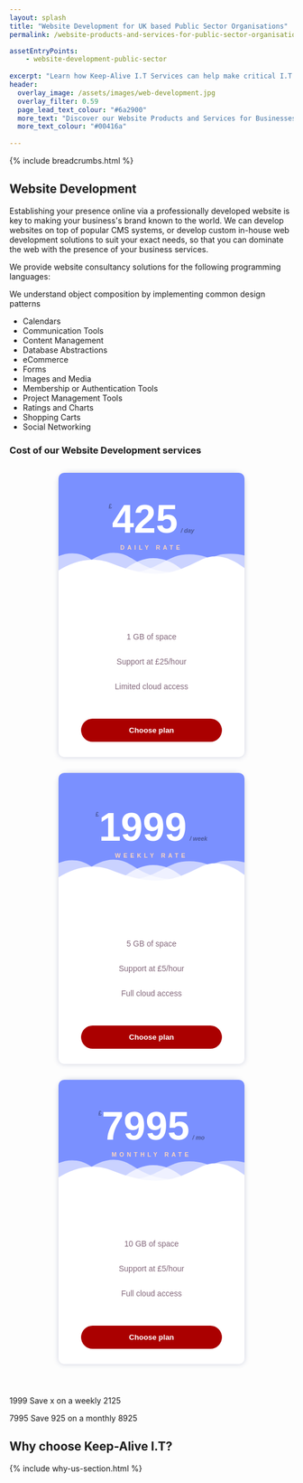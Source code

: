```yaml
---
layout: splash
title: "Website Development for UK based Public Sector Organisations"
permalink: /website-products-and-services-for-public-sector-organisations/website-development

assetEntryPoints:
    - website-development-public-sector
    
excerpt: "Learn how Keep-Alive I.T Services can help make critical I.T Software decisions and develop bespoke Software solutions for your business."
header:
  overlay_image: /assets/images/web-development.jpg
  overlay_filter: 0.59 
  page_lead_text_colour: "#6a2900"
  more_text: "Discover our Website Products and Services for Businesses"
  more_text_colour: "#00416a"
    
---
```


{% include breadcrumbs.html %}

## <i class="fas fa-globe page-title-icon" aria-hidden="true"></i> Website Development

Establishing your presence online via a professionally developed website is key to making your business's brand known to the world. We can develop websites on top of popular CMS systems, or develop custom in-house web development solutions to suit your exact needs, so that you can dominate the web with the presence of your business services.


We provide website consultancy solutions for the following programming languages:

We understand object composition by implementing common design patterns

- Calendars
- Communication Tools
- Content Management
- Database Abstractions
- eCommerce
- Forms
- Images and Media
- Membership or Authentication Tools
- Project Management Tools
- Ratings and Charts
- Shopping Carts
- Social Networking


### Cost of our Website Development services

<div class="pricing pricing--palden">
                <div class="pricing__item">
                    <div class="pricing__deco">
                        <svg class="pricing__deco-img" version="1.1" id="Layer_1" preserveAspectRatio="none" xmlns="http://www.w3.org/2000/svg" xmlns:xlink="http://www.w3.org/1999/xlink" x="0px" y="0px" width="300px" height="100px" viewBox="0 0 300 100" enable-background="new 0 0 300 100" xml:space="preserve">
                            <path class="deco-layer deco-layer--1" opacity="0.6" fill="#FFFFFF" d="M30.913,43.944c0,0,42.911-34.464,87.51-14.191c77.31,35.14,113.304-1.952,146.638-4.729
	c48.654-4.056,69.94,16.218,69.94,16.218v54.396H30.913V43.944z"></path>
                            <path class="deco-layer deco-layer--2" opacity="0.6" fill="#FFFFFF" d="M-35.667,44.628c0,0,42.91-34.463,87.51-14.191c77.31,35.141,113.304-1.952,146.639-4.729
	c48.653-4.055,69.939,16.218,69.939,16.218v54.396H-35.667V44.628z"></path>
                            <path class="deco-layer deco-layer--3" opacity="0.7" fill="#FFFFFF" d="M43.415,98.342c0,0,48.283-68.927,109.133-68.927c65.886,0,97.983,67.914,97.983,67.914v3.716
	H42.401L43.415,98.342z"></path>
                            <path class="deco-layer deco-layer--4" fill="#FFFFFF" d="M-34.667,62.998c0,0,56-45.667,120.316-27.839C167.484,57.842,197,41.332,232.286,30.428
	c53.07-16.399,104.047,36.903,104.047,36.903l1.333,36.667l-372-2.954L-34.667,62.998z"></path>
                        </svg>
                        <div class="pricing__price"><span class="pricing__currency">£</span>425<span class="pricing__period">/ day</span></div>
                        <h3 class="pricing__title">Daily rate</h3>
                    </div>
                    <ul class="pricing__feature-list">
                        <li class="pricing__feature">1 GB of space</li>
                        <li class="pricing__feature">Support at £25/hour</li>
                        <li class="pricing__feature">Limited cloud access</li>
                    </ul>
                    <button class="pricing__action">Choose plan</button>
                </div>
                <div class="pricing__item pricing__item--featured">
                    <div class="pricing__deco">
                        <svg class="pricing__deco-img" version="1.1" id="Layer_1" preserveAspectRatio="none" xmlns="http://www.w3.org/2000/svg" xmlns:xlink="http://www.w3.org/1999/xlink" x="0px" y="0px" width="300px" height="100px" viewBox="0 0 300 100" enable-background="new 0 0 300 100" xml:space="preserve">
                            <path class="deco-layer deco-layer--1" opacity="0.6" fill="#FFFFFF" d="M30.913,43.944c0,0,42.911-34.464,87.51-14.191c77.31,35.14,113.304-1.952,146.638-4.729
	c48.654-4.056,69.94,16.218,69.94,16.218v54.396H30.913V43.944z"></path>
                            <path class="deco-layer deco-layer--2" opacity="0.6" fill="#FFFFFF" d="M-35.667,44.628c0,0,42.91-34.463,87.51-14.191c77.31,35.141,113.304-1.952,146.639-4.729
	c48.653-4.055,69.939,16.218,69.939,16.218v54.396H-35.667V44.628z"></path>
                            <path class="deco-layer deco-layer--3" opacity="0.7" fill="#FFFFFF" d="M43.415,98.342c0,0,48.283-68.927,109.133-68.927c65.886,0,97.983,67.914,97.983,67.914v3.716
	H42.401L43.415,98.342z"></path>
                            <path class="deco-layer deco-layer--4" fill="#FFFFFF" d="M-34.667,62.998c0,0,56-45.667,120.316-27.839C167.484,57.842,197,41.332,232.286,30.428
	c53.07-16.399,104.047,36.903,104.047,36.903l1.333,36.667l-372-2.954L-34.667,62.998z"></path>
                        </svg>
                        <div class="pricing__price"><span class="pricing__currency">£</span>1999<span class="pricing__period">/ week</span></div>
                        <h3 class="pricing__title">Weekly Rate</h3>
                    </div>
                    <ul class="pricing__feature-list">
                        <li class="pricing__feature">5 GB of space</li>
                        <li class="pricing__feature">Support at £5/hour</li>
                        <li class="pricing__feature">Full cloud access</li>
                    </ul>
                    <button class="pricing__action">Choose plan</button>
                </div>
                <div class="pricing__item">
                    <div class="pricing__deco">
                        <svg class="pricing__deco-img" version="1.1" id="Layer_1" preserveAspectRatio="none" xmlns="http://www.w3.org/2000/svg" xmlns:xlink="http://www.w3.org/1999/xlink" x="0px" y="0px" width="300px" height="100px" viewBox="0 0 300 100" enable-background="new 0 0 300 100" xml:space="preserve">
                            <path class="deco-layer deco-layer--1" opacity="0.6" fill="#FFFFFF" d="M30.913,43.944c0,0,42.911-34.464,87.51-14.191c77.31,35.14,113.304-1.952,146.638-4.729
	c48.654-4.056,69.94,16.218,69.94,16.218v54.396H30.913V43.944z"></path>
                            <path class="deco-layer deco-layer--2" opacity="0.6" fill="#FFFFFF" d="M-35.667,44.628c0,0,42.91-34.463,87.51-14.191c77.31,35.141,113.304-1.952,146.639-4.729
	c48.653-4.055,69.939,16.218,69.939,16.218v54.396H-35.667V44.628z"></path>
                            <path class="deco-layer deco-layer--3" opacity="0.7" fill="#FFFFFF" d="M43.415,98.342c0,0,48.283-68.927,109.133-68.927c65.886,0,97.983,67.914,97.983,67.914v3.716
	H42.401L43.415,98.342z"></path>
                            <path class="deco-layer deco-layer--4" fill="#FFFFFF" d="M-34.667,62.998c0,0,56-45.667,120.316-27.839C167.484,57.842,197,41.332,232.286,30.428
	c53.07-16.399,104.047,36.903,104.047,36.903l1.333,36.667l-372-2.954L-34.667,62.998z"></path>
                        </svg>
                        <div class="pricing__price"><span class="pricing__currency">£</span>7995<span class="pricing__period">/ mo</span></div>
                        <h3 class="pricing__title">Monthly Rate</h3>
                    </div>
                    <ul class="pricing__feature-list">
                        <li class="pricing__feature">10 GB of space</li>
                        <li class="pricing__feature">Support at £5/hour</li>
                        <li class="pricing__feature">Full cloud access</li>
                    </ul>
                    <button class="pricing__action">Choose plan</button>
                </div>
            </div>
            
            
<style>
.pricing{display:-webkit-flex;display:flex;-webkit-flex-wrap:wrap;flex-wrap:wrap;-webkit-justify-content:center;justify-content:center;width:100%;margin:0 auto 3em;}
.pricing__item{position:relative;display:-webkit-flex;display:flex;-webkit-flex-direction:column;flex-direction:column;-webkit-align-items:stretch;align-items:stretch;text-align:center;-webkit-flex:0 1 330px;flex:0 1 330px;}
.pricing__feature-list{text-align:left;}
.pricing__action{color:inherit;border:none;background:none;}
.pricing__action:focus{outline:none;}
.pricing--palden .pricing__item{font-family:"Nunito", sans-serif;cursor:default;color:#84697c;background:#fff;box-shadow:0 0 10px rgba(46, 59, 125, 0.23);border-radius:20px 20px 10px 10px;margin:1em;}
@media screen and (min-width: 66.250em){
.pricing--palden .pricing__item{margin:1em -0.5em;}
.pricing--palden .pricing__item--featured{margin:0;z-index:10;box-shadow:0 0 20px rgba(46, 59, 125, 0.23);}
}
.pricing--palden .pricing__deco{border-radius:10px 10px 0 0;background:#7a90ff;padding:4em 0 9em;position:relative;}
.pricing--palden .pricing__deco-img{position:absolute;bottom:0;left:0;width:100%;height:160px;}
.pricing--palden .pricing__item--featured .pricing__deco{padding:5em 0 8.885em 0;}
.pricing--palden .pricing__title{font-size:0.75em;margin:0;text-transform:uppercase;letter-spacing:5px;color:#ffd5bd;}
.pricing--palden .deco-layer{-webkit-transition:-webkit-transform 0.5s;transition:transform 0.5s;}
.pricing--palden .pricing__item:hover .deco-layer--1{-webkit-transform:translate3d(15px,0,0);transform:translate3d(15px,0,0);}
.pricing--palden .pricing__item:hover .deco-layer--2{-webkit-transform:translate3d(-15px,0,0);transform:translate3d(-15px,0,0);}
.pricing--palden .pricing__price{font-size:5em;font-weight:bold;padding:0;color:#fff;margin:0 0 0.25em 0;line-height:0.75;}
.pricing--palden .pricing__currency{font-size:0.15em;vertical-align:top;color:rgba(0,0,0,0.4);}
.pricing--palden .pricing__period{font-size:0.15em;padding:0 0 0 0.5em;color:rgba(0,0,0,0.4);font-style:italic;}
.pricing--palden .pricing__feature-list{margin:0;padding:0.25em 0 2.5em;list-style:none;text-align:center;}
.pricing--palden .pricing__feature{padding:1em 0;}
.pricing--palden .pricing__action{font-weight:bold;margin:auto 3em 2em 3em;padding:1em 2em;color:#fff;border-radius:30px;background:#aa0000;-webkit-transition:background-color 0.3s;transition:background-color 0.3s;}
.pricing--palden .pricing__action:hover,.pricing--palden .pricing__action:focus{background-color:#f38747;}
/*! CSS Used fontfaces */
@font-face{font-family:'Nunito';font-style:normal;font-weight:300;src:local('Nunito Light'), local('Nunito-Light'), url(https://fonts.gstatic.com/s/nunito/v12/XRXW3I6Li01BKofAnsSUbOvIWzgPDEtj.woff2) format('woff2');unicode-range:U+0460-052F, U+1C80-1C88, U+20B4, U+2DE0-2DFF, U+A640-A69F, U+FE2E-FE2F;}
@font-face{font-family:'Nunito';font-style:normal;font-weight:300;src:local('Nunito Light'), local('Nunito-Light'), url(https://fonts.gstatic.com/s/nunito/v12/XRXW3I6Li01BKofAnsSUZevIWzgPDEtj.woff2) format('woff2');unicode-range:U+0400-045F, U+0490-0491, U+04B0-04B1, U+2116;}
@font-face{font-family:'Nunito';font-style:normal;font-weight:300;src:local('Nunito Light'), local('Nunito-Light'), url(https://fonts.gstatic.com/s/nunito/v12/XRXW3I6Li01BKofAnsSUbuvIWzgPDEtj.woff2) format('woff2');unicode-range:U+0102-0103, U+0110-0111, U+1EA0-1EF9, U+20AB;}
@font-face{font-family:'Nunito';font-style:normal;font-weight:300;src:local('Nunito Light'), local('Nunito-Light'), url(https://fonts.gstatic.com/s/nunito/v12/XRXW3I6Li01BKofAnsSUb-vIWzgPDEtj.woff2) format('woff2');unicode-range:U+0100-024F, U+0259, U+1E00-1EFF, U+2020, U+20A0-20AB, U+20AD-20CF, U+2113, U+2C60-2C7F, U+A720-A7FF;}
@font-face{font-family:'Nunito';font-style:normal;font-weight:300;src:local('Nunito Light'), local('Nunito-Light'), url(https://fonts.gstatic.com/s/nunito/v12/XRXW3I6Li01BKofAnsSUYevIWzgPDA.woff2) format('woff2');unicode-range:U+0000-00FF, U+0131, U+0152-0153, U+02BB-02BC, U+02C6, U+02DA, U+02DC, U+2000-206F, U+2074, U+20AC, U+2122, U+2191, U+2193, U+2212, U+2215, U+FEFF, U+FFFD;}
@font-face{font-family:'Nunito';font-style:normal;font-weight:400;src:local('Nunito Regular'), local('Nunito-Regular'), url(https://fonts.gstatic.com/s/nunito/v12/XRXV3I6Li01BKofIOOaBTMnFcQIG.woff2) format('woff2');unicode-range:U+0460-052F, U+1C80-1C88, U+20B4, U+2DE0-2DFF, U+A640-A69F, U+FE2E-FE2F;}
@font-face{font-family:'Nunito';font-style:normal;font-weight:400;src:local('Nunito Regular'), local('Nunito-Regular'), url(https://fonts.gstatic.com/s/nunito/v12/XRXV3I6Li01BKofIMeaBTMnFcQIG.woff2) format('woff2');unicode-range:U+0400-045F, U+0490-0491, U+04B0-04B1, U+2116;}
@font-face{font-family:'Nunito';font-style:normal;font-weight:400;src:local('Nunito Regular'), local('Nunito-Regular'), url(https://fonts.gstatic.com/s/nunito/v12/XRXV3I6Li01BKofIOuaBTMnFcQIG.woff2) format('woff2');unicode-range:U+0102-0103, U+0110-0111, U+1EA0-1EF9, U+20AB;}
@font-face{font-family:'Nunito';font-style:normal;font-weight:400;src:local('Nunito Regular'), local('Nunito-Regular'), url(https://fonts.gstatic.com/s/nunito/v12/XRXV3I6Li01BKofIO-aBTMnFcQIG.woff2) format('woff2');unicode-range:U+0100-024F, U+0259, U+1E00-1EFF, U+2020, U+20A0-20AB, U+20AD-20CF, U+2113, U+2C60-2C7F, U+A720-A7FF;}
@font-face{font-family:'Nunito';font-style:normal;font-weight:400;src:local('Nunito Regular'), local('Nunito-Regular'), url(https://fonts.gstatic.com/s/nunito/v12/XRXV3I6Li01BKofINeaBTMnFcQ.woff2) format('woff2');unicode-range:U+0000-00FF, U+0131, U+0152-0153, U+02BB-02BC, U+02C6, U+02DA, U+02DC, U+2000-206F, U+2074, U+20AC, U+2122, U+2191, U+2193, U+2212, U+2215, U+FEFF, U+FFFD;}
@font-face{font-family:'Nunito';font-style:normal;font-weight:700;src:local('Nunito Bold'), local('Nunito-Bold'), url(https://fonts.gstatic.com/s/nunito/v12/XRXW3I6Li01BKofAjsOUbOvIWzgPDEtj.woff2) format('woff2');unicode-range:U+0460-052F, U+1C80-1C88, U+20B4, U+2DE0-2DFF, U+A640-A69F, U+FE2E-FE2F;}
@font-face{font-family:'Nunito';font-style:normal;font-weight:700;src:local('Nunito Bold'), local('Nunito-Bold'), url(https://fonts.gstatic.com/s/nunito/v12/XRXW3I6Li01BKofAjsOUZevIWzgPDEtj.woff2) format('woff2');unicode-range:U+0400-045F, U+0490-0491, U+04B0-04B1, U+2116;}
@font-face{font-family:'Nunito';font-style:normal;font-weight:700;src:local('Nunito Bold'), local('Nunito-Bold'), url(https://fonts.gstatic.com/s/nunito/v12/XRXW3I6Li01BKofAjsOUbuvIWzgPDEtj.woff2) format('woff2');unicode-range:U+0102-0103, U+0110-0111, U+1EA0-1EF9, U+20AB;}
@font-face{font-family:'Nunito';font-style:normal;font-weight:700;src:local('Nunito Bold'), local('Nunito-Bold'), url(https://fonts.gstatic.com/s/nunito/v12/XRXW3I6Li01BKofAjsOUb-vIWzgPDEtj.woff2) format('woff2');unicode-range:U+0100-024F, U+0259, U+1E00-1EFF, U+2020, U+20A0-20AB, U+20AD-20CF, U+2113, U+2C60-2C7F, U+A720-A7FF;}
@font-face{font-family:'Nunito';font-style:normal;font-weight:700;src:local('Nunito Bold'), local('Nunito-Bold'), url(https://fonts.gstatic.com/s/nunito/v12/XRXW3I6Li01BKofAjsOUYevIWzgPDA.woff2) format('woff2');unicode-range:U+0000-00FF, U+0131, U+0152-0153, U+02BB-02BC, U+02C6, U+02DA, U+02DC, U+2000-206F, U+2074, U+20AC, U+2122, U+2191, U+2193, U+2212, U+2215, U+FEFF, U+FFFD;}

</style>

1999
Save x on a weekly 2125

7995
Save 925 on a monthly 8925

## Why choose Keep-Alive I.T?
{% include why-us-section.html %}